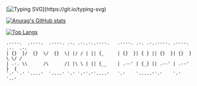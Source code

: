 [![Typing SVG](https://readme-typing-svg.herokuapp.com?font=Fira+Code&size=14&pause=1000&color=122721&width=600&lines=Try+to+learn+something+about+everything+and+everything+about+something.)](https://git.io/typing-svg)

[![Anurag's GitHub stats](https://github-readme-stats.vercel.app/api?username=zhanshuyou&show_icons=true&theme=panda)](https://github.com/anuraghazra/github-readme-stats)

[![Top Langs](https://github-readme-stats.vercel.app/api/top-langs/?username=zhanshuyou&layout=compact)](https://github.com/anuraghazra/github-readme-stats)
```
.----.  .----.  .----. .-. .-..-..----.   .----. .-. .-..----. .----. .-.  .-.
| {}  }/  {}  \/  {}  \| |/ / | || {_     | {}  }| { } || {}  }| {}  } \ \/ / 
| .-. \\      /\      /| |\ \ | || {__    | .--' | {_} || .--' | .--'   }  {  
`-' `-' `----'  `----' `-' `-'`-'`----'   `-'    `-----'`-'    `-'      `--'  
```
<!--
**zhanshuyou/zhanshuyou** is a ✨ _special_ ✨ repository because its `README.md` (this file) appears on your GitHub profile.

Here are some ideas to get you started:

- 🔭 I’m currently working on ...
- 🌱 I’m currently learning ...
- 👯 I’m looking to collaborate on ...
- 🤔 I’m looking for help with ...
- 💬 Ask me about ...
- 📫 How to reach me: ...
- 😄 Pronouns: ...
- ⚡ Fun fact: ...
-->
